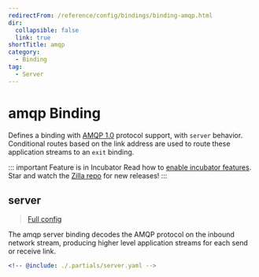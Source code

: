 ```yaml
---
redirectFrom: /reference/config/bindings/binding-amqp.html
dir:
  collapsible: false
  link: true
shortTitle: amqp
category:
  - Binding
tag:
  - Server
---
```


# amqp Binding

Defines a binding with [AMQP 1.0](https://docs.oasis-open.org/amqp/core/v1.0/os/amqp-core-overview-v1.0-os.html) protocol support, with `server` behavior. Conditional routes based on the link address are used to route these application streams to an `exit` binding.

::: important Feature is in Incubator
Read how to [enable incubator features](../../../../how-tos/deploy-operate.md#enable-incubator-features). Star and watch the [Zilla repo](https://github.com/aklivity/zilla/releases) for new releases!
:::

## server

> [Full config](./server.md)

The amqp server binding decodes the AMQP protocol on the inbound network stream, producing higher level application streams for each send or receive link.

```yaml {3}
<!-- @include: ./.partials/server.yaml -->
```
